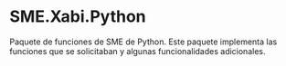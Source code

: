 # SME.Xabi.Python
Paquete de funciones de SME de Python. Este paquete implementa las funciones que se solicitaban y algunas funcionalidades adicionales.

